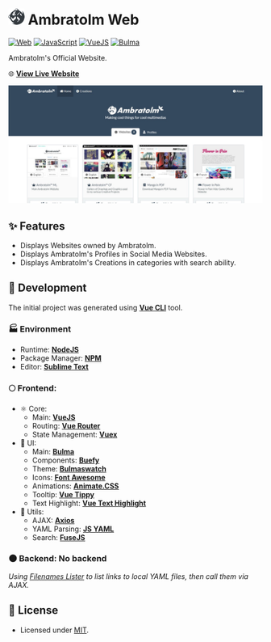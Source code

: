 # ![Icon](./icon.png?raw=true) Ambratolm Web

[![Web](https://img.shields.io/badge/Web-blue?logo=w3c)](https://github.com/topics/web)
[![JavaScript](https://img.shields.io/badge/JavaScript-blue?logo=javascript)](https://github.com/topics/javascript)
[![VueJS](https://img.shields.io/github/package-json/dependency-version/Ambratolm/ambratolm-web/vue?logo=vue.js)](https://github.com/topics/vuejs)
[![Bulma](https://img.shields.io/github/package-json/dependency-version/Ambratolm/ambratolm-web/bulma?logo=bulma)](https://github.com/topics/bulma)

Ambratolm's Official Website.

🌐 [**View Live Website**](https://ambratolm.ml)

![Screenshot](screenshot.jpg?raw=true)

## ✨ Features
- Displays Websites owned by Ambratolm.
- Displays Ambratolm's Profiles in Social Media Websites.
- Displays Ambratolm's Creations in categories with search ability.

## 🚀 Development

The initial project was generated using [**Vue CLI**](https://github.com/vuejs/vue-cli) tool.

### 🏭 Environment

- Runtime: [**NodeJS**](https://github.com/nodejs)
- Package Manager: [**NPM**](https://github.com/npm)
- Editor: [**Sublime Text**](https://www.sublimetext.com)

### 🌕 Frontend:
- ⚛️ Core:
  - Main: [**VueJS**](https://github.com/vuejs/vue)
  - Routing: [**Vue Router**](https://github.com/vuejs/vue-router)
  - State Management: [**Vuex**](https://github.com/vuejs/vuex)
- 🎨 UI:
  - Main: [**Bulma**](https://github.com/jgthms/bulma)
  - Components: [**Buefy**](https://github.com/buefy/buefy)
  - Theme: [**Bulmaswatch**](https://github.com/jenil/bulmaswatch)
  - Icons: [**Font Awesome**](https://github.com/FortAwesome/Font-Awesome)
  - Animations: [**Animate.CSS**](https://github.com/daneden/animate.css)
  - Tooltip: [**Vue Tippy**](https://github.com/KABBOUCHI/vue-tippy)
  - Text Highlight: [**Vue Text Highlight**](https://github.com/AlbertLucianto/vue-text-highlight)
- 🔧 Utils:
  - AJAX: [**Axios**](https://github.com/axios/axios)
  - YAML Parsing: [**JS YAML**](https://github.com/nodeca/js-yaml)
  - Search: [**FuseJS**](https://github.com/krisk/Fuse)

### 🌑 Backend: No backend
_Using [Filenames Lister](https://github.com/Ambratolm/filenames-lister) to list links to local YAML files, then call them via AJAX._

## 📄 License
- Licensed under [MIT](./LICENSE).
